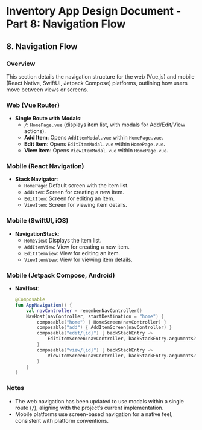 # Inventory App Design Document - Part 8: Navigation Flow

## 8. Navigation Flow

### Overview
This section details the navigation structure for the web (Vue.js) and mobile (React Native, SwiftUI, Jetpack Compose) platforms, outlining how users move between views or screens.

### Web (Vue Router)
- **Single Route with Modals**:
  - `/`: `HomePage.vue` (displays item list, with modals for Add/Edit/View actions).
  - **Add Item**: Opens `AddItemModal.vue` within `HomePage.vue`.
  - **Edit Item**: Opens `EditItemModal.vue` within `HomePage.vue`.
  - **View Item**: Opens `ViewItemModal.vue` within `HomePage.vue`.

### Mobile (React Navigation)
- **Stack Navigator**:
  - `HomePage`: Default screen with the item list.
  - `AddItem`: Screen for creating a new item.
  - `EditItem`: Screen for editing an item.
  - `ViewItem`: Screen for viewing item details.

### Mobile (SwiftUI, iOS)
- **NavigationStack**:
  - `HomeView`: Displays the item list.
  - `AddItemView`: View for creating a new item.
  - `EditItemView`: View for editing an item.
  - `ViewItemView`: View for viewing item details.

### Mobile (Jetpack Compose, Android)
- **NavHost**:
  ```kotlin
  @Composable
  fun AppNavigation() {
      val navController = rememberNavController()
      NavHost(navController, startDestination = "home") {
          composable("home") { HomeScreen(navController) }
          composable("add") { AddItemScreen(navController) }
          composable("edit/{id}") { backStackEntry ->
              EditItemScreen(navController, backStackEntry.arguments?.getString("id") ?: "")
          }
          composable("view/{id}") { backStackEntry ->
              ViewItemScreen(navController, backStackEntry.arguments?.getString("id") ?: "")
          }
      }
  }
  ```

### Notes
- The web navigation has been updated to use modals within a single route (`/`), aligning with the project’s current implementation.
- Mobile platforms use screen-based navigation for a native feel, consistent with platform conventions.